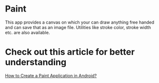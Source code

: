 # Paint
This app provides a canvas on which your can draw anything free handed and can save that as an image file. Utilities like stroke color, stroke width etc. are also available.

# Check out this article for better understanding
[How to Create a Paint Application in Android?](https://www.geeksforgeeks.org/how-to-create-a-paint-application-in-android/)
